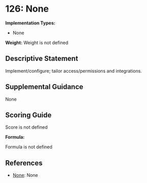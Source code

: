 # 126: None

**Implementation Types:**

- None

**Weight:** Weight is not defined

## Descriptive Statement

Implement/configure; tailor access/permissions and integrations.

## Supplemental Guidance

None

## Scoring Guide

Score is not defined

**Formula:**

Formula is not defined

## References

- [None](None): None

